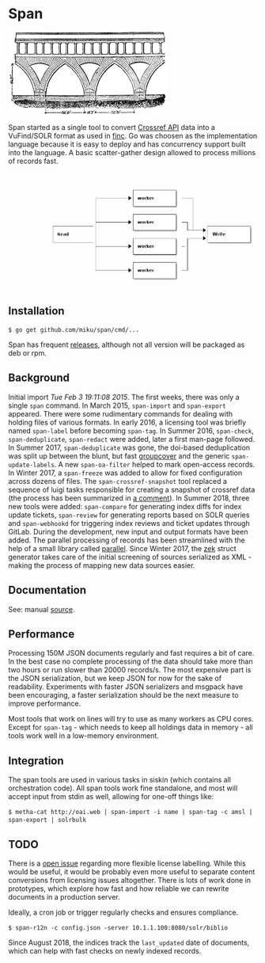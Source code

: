 # Span

![](docs/ticino_26242_sm.gif)

Span started as a single tool to convert [Crossref
API](https://www.crossref.org/services/metadata-delivery/rest-api/) data into a
VuFind/SOLR format as used in [finc](https://finc.info). Go was choosen as the
implementation language because it is easy to deploy and has concurrency
support built into the language. A basic scatter-gather design allowed to
process millions of records fast.

![](docs/scatter.png)

## Installation

    $ go get github.com/miku/span/cmd/...

Span has frequent [releases](https://github.com/miku/span/releases), although
not all version will be packaged as deb or rpm.

## Background

Initial import *Tue Feb 3 19:11:08 2015*. The first weeks, there was only a
single `span` command. In March 2015, `span-import` and `span-export` appeared.
There were some rudimentary commands for dealing with holding files of various
formats. In early 2016, a licensing tool was briefly named `span-label` before
becoming `span-tag`. In Summer 2016, `span-check`, `span-deduplicate`,
`span-redact` were added, later a first man-page followed. In Summer 2017,
`span-deduplicate` was gone, the doi-based deduplication was split up between
the blunt, but fast [groupcover](https://github.com/miku/groupcover) and the
generic `span-update-labels`. A new `span-oa-filter` helped to mark open-access
records. In Winter 2017, a `span-freeze` was added to allow for fixed
configuration across dozens of files. The `span-crossref-snapshot` tool
replaced a sequence of luigi tasks responsible for creating a snapshot of
crossref data (the process has been summarized in [a
comment](https://github.com/datahq/awesome-data/issues/29#issuecomment-405089255)).
In Summer 2018, three new tools were added: `span-compare` for generating index
diffs for index update tickets, `span-review` for generating reports based on
SOLR queries and `span-webhookd` for triggering index reviews and ticket
updates through GitLab. During the development, new input and output formats
have been added. The parallel processing of records has been streamlined with
the help of a small library called
[parallel](https://github.com/miku/parallel). Since Winter 2017, the
[zek](https://github.com/miku/zek) struct generator takes care of the initial
screening of sources serialized as XML - making the process of mapping new data
sources easier.

## Documentation

See: manual [source](https://github.com/miku/span/blob/master/docs/span.md).

## Performance

Processing 150M JSON documents regularly and fast requires a bit of care. In
the best case no complete processing of the data should take more than two
hours or run slower than 20000 records/s. The most expensive part is the JSON
serialization, but we keep JSON for now for the sake of readability. Experiments with
faster JSON serializers and msgpack have been encouraging, a faster
serialization should be the next measure to improve performance.

Most tools that work on lines will try to use as many workers as CPU cores.
Except for `span-tag` - which needs to keep all holdings data in memory - all
tools work well in a low-memory environment.

## Integration

The span tools are used in various tasks in siskin (which contains all
orchestration code). All span tools work fine standalone, and most will accept
input from stdin as well, allowing for one-off things like:

```shell
$ metha-cat http://oai.web | span-import -i name | span-tag -c amsl | span-export | solrbulk
```

## TODO

There is a [open issue](https://github.com/miku/span/issues/2) regarding more
flexible license labelling. While this would be useful, it would be probably
even more useful to separate content conversions from licensing issues
altogether. There is lots of work done in prototypes, which explore how fast
and how reliable we can rewrite documents in a production server.

Ideally, a cron job or trigger regularly checks and ensures compliance.

```shell
$ span-r12n -c config.json -server 10.1.1.100:8080/solr/biblio
```

Since August 2018, the indices track the `last_updated` date of documents,
which can help with fast checks on newly indexed records.

